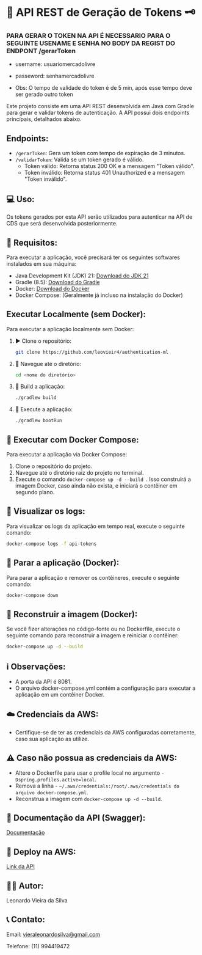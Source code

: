 # 🔐 API REST de Geração de Tokens 🗝️

### PARA GERAR O TOKEN NA API É NECESSARIO PARA O SEGUINTE USENAME E SENHA NO BODY DA REGIST DO ENDPONT /gerarToken

- username: usuariomercadolivre
- passeword: senhamercadolivre

- Obs: O tempo de validade do token é de 5 min, após esse tempo deve ser gerado outro token

Este projeto consiste em uma API REST desenvolvida em Java com Gradle para gerar e validar tokens de autenticação. A API possui dois endpoints principais, detalhados abaixo.

## Endpoints:

  - `/gerarToken`: Gera um token com tempo de expiração de 3 minutos.
  - `/validarToken`: Valida se um token gerado é válido.
      - Token válido: Retorna status 200 OK e a mensagem "Token válido".
      - Token inválido: Retorna status 401 Unauthorized e a mensagem "Token inválido".

## 💻 Uso:

Os tokens gerados por esta API serão utilizados para autenticar na API de CDS que será desenvolvida posteriormente.

## 📝 Requisitos:

Para executar a aplicação, você precisará ter os seguintes softwares instalados em sua máquina:

  - Java Development Kit (JDK) 21: [Download do JDK 21](https://www.oracle.com/java/technologies/downloads/#java8)
  - Gradle (8.5): [Download do Gradle](https://gradle.org/releases/)
  - Docker: [Download do Docker](https://www.docker.com/products/docker-desktop/)
  - Docker Compose: (Geralmente já incluso na instalação do Docker)

## Executar Localmente (sem Docker):

Para executar a aplicação localmente sem Docker:

1. ▶️ Clone o repositório:

    ```bash
    git clone https://github.com/leovieir4/authentication-ml
    ```

2. 📂 Navegue até o diretório:

    ```bash
    cd <nome do diretório>
    ```

3. 🔨 Build a aplicação:

    ```bash
    ./gradlew build
    ```

4. 🚀 Execute a aplicação:

    ```bash
    ./gradlew bootRun
    ```

## 🐳 Executar com Docker Compose:

Para executar a aplicação via Docker Compose:

1.  Clone o repositório do projeto.
2.  Navegue até o diretório raiz do projeto no terminal.
3.  Execute o comando `docker-compose up -d --build `. Isso construirá a imagem Docker, caso ainda não exista, e iniciará o contêiner em segundo plano.

## 🔎 Visualizar os logs:

Para visualizar os logs da aplicação em tempo real, execute o seguinte comando:

```bash
docker-compose logs -f api-tokens
```

## 🛑 Parar a aplicação (Docker):

Para parar a aplicação e remover os contêineres, execute o seguinte comando:

```bash
docker-compose down
```

## 🔄 Reconstruir a imagem (Docker):

Se você fizer alterações no código-fonte ou no Dockerfile, execute o seguinte comando para reconstruir a imagem e reiniciar o contêiner:

```bash
docker-compose up -d --build
```

## ℹ️ Observações:

- A porta da API é 8081.
- O arquivo docker-compose.yml contém a configuração para executar a aplicação em um contêiner Docker.

## ☁️ Credenciais da AWS:

- Certifique-se de ter as credenciais da AWS configuradas corretamente, caso sua aplicação as utilize.

## ⚠️ Caso não possua as credenciais da AWS:

- Altere o Dockerfile para usar o profile local no argumento `-Dspring.profiles.active=local`.
- Remova a linha - `~/.aws/credentials:/root/.aws/credentials do arquivo docker-compose.yml`.
- Reconstrua a imagem com `docker-compose up -d --build`.

## 📖 Documentação da API (Swagger):
[Documentação](http://13.59.156.55:8081/swagger-ui/index.html#/auth-controller)

## 🚀 Deploy na AWS:
[Link da API](http://13.59.156.55:8081)

## 🧑‍💻 Autor:
Leonardo Vieira da Silva

## 📞 Contato:

Email: vieraleonardosilva@gmail.com

Telefone: (11) 994419472
